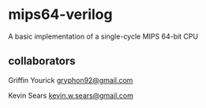 # mips64-verilog

A basic implementation of a single-cycle MIPS 64-bit CPU

## collaborators

Griffin Yourick <gryphon92@gmail.com>

Kevin Sears <kevin.w.sears@gmail.com>
